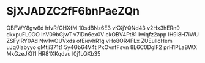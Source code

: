 # SjXJADZC2fF6bnPaeZQn
QBFWY8gw6d hfvRfGHXfM 10sdBNz6E3 vKXjYQNd43 v2Hx3hERn9 dkxpuFL0GO InV09bGjwT v7iDn6ex0V ckOBV4Pt81 Iwiqfz2app lH9i8H7iWU ZSFylRY0Ad Nw1wOUVxds ofEievhR1g vHo8OR4FLx ZUEuIlcHem uJq0labyyo gMtji371t1 5y4Gb64V4t PxOvnfFsvn 8L6C0DglF2 prH1PLaBWX MkGzeJKfI1 HR81XKqdvu l0j1LQXb35
